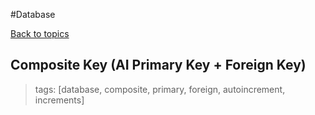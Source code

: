 #Database

[Back to topics](README.md#topics)

## Composite Key (AI Primary Key + Foreign Key)
>tags: [database, composite, primary, foreign, autoincrement, increments]

